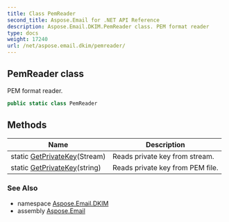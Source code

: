 ```yaml
---
title: Class PemReader
second_title: Aspose.Email for .NET API Reference
description: Aspose.Email.DKIM.PemReader class. PEM format reader
type: docs
weight: 17240
url: /net/aspose.email.dkim/pemreader/
---
```

## PemReader class

PEM format reader.

```csharp
public static class PemReader
```

## Methods

| Name | Description |
| --- | --- |
| static [GetPrivateKey](../../aspose.email.dkim/pemreader/getprivatekey/#getprivatekey)(Stream) | Reads private key from stream. |
| static [GetPrivateKey](../../aspose.email.dkim/pemreader/getprivatekey/#getprivatekey_1)(string) | Reads private key from PEM file. |

### See Also

* namespace [Aspose.Email.DKIM](../../aspose.email.dkim/)
* assembly [Aspose.Email](../../)


